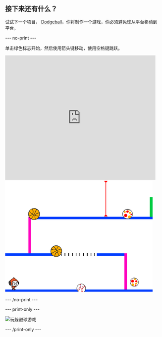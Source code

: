 ## 接下来还有什么？

试试下一个项目， [Dodgeball](https://projects.raspberrypi.org/en/projects/dodgeball?utm_source=pathway&utm_medium=whatnext&utm_campaign=projects)，你将制作一个游戏，你必须避免球从平台移动到平台。

\--- no-print \---

单击绿色标志开始，然后使用箭头键移动，使用<kbd>空格</kbd>键跳跃。

<div class="scratch-preview">
  <iframe allowtransparency="true" width="485" height="402" src="https://scratch.mit.edu/projects/embed/251809924/?autostart=false" frameborder="0" scrolling="no"></iframe>
  <img src="images/dodge-final.png">
</div>

\--- /no-print \---

\--- print-only \---

![玩躲避球游戏](images/dodgeball-showcase.png)

\--- /print-only \---